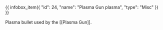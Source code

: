 {{ infobox_item({
	"id": 24,
	"name": "Plasma Gun plasma",
	"type": "Misc"
}) }}

Plasma bullet used by the [[Plasma Gun]].
